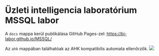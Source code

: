 # Üzleti intelligencia laboratórium MSSQL labor

A `docs` mappa kerül publikálása GitHub Pages-zel: <https://bi-labor.github.io/MSSQL/>

Az `ahk` mappában találhatóak az AHK kompatibilis automata ellenőrzők. ![](https://github.com/bi-labor/MSSQL/workflows/Build%20Docker%20image%20for%20AHK/badge.svg)
